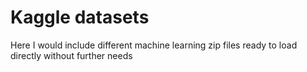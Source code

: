 # Kaggle datasets

Here I would include different machine learning zip files ready to load directly without further needs
